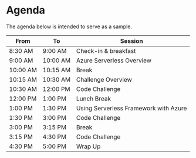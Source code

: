 # Agenda

The agenda below is intended to serve as a sample.

| From     | To       | Session                                     |
|----------|----------|---------------------------------------------|
| 8:30 AM  | 9:00 AM  | Check-in & breakfast                        |
| 9:00 AM  | 10:00 AM | Azure Serverless Overview                   |
| 10:00 AM | 10:15 AM | Break                                       |
| 10:15 AM | 10:30 AM | Challenge Overview                          |
| 10:30 AM | 12:00 PM | Code Challenge                              |
| 12:00 PM | 1:00 PM  | Lunch Break                                 |
| 1:00 PM  | 1:30 PM  | Using Serverless Framework with Azure       |
| 1:30 PM  | 3:00 PM  | Code Challenge                              |
| 3:00 PM  | 3:15 PM  | Break                                       |
| 3:15 PM  | 4:30 PM  | Code Challenge                              |
| 4:30 PM  | 5:00 PM  | Wrap Up                                     |
